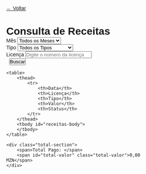 <!DOCTYPE html>
<html lang="pt-br">

<head><base href="https://camiloduvane.github.io/Receitas/"><style>
* {
    box-sizing: border-box;
    margin: 0;
    padding: 0;
    font-family: Arial, sans-serif;
}

body {
    padding: 20px;
    background: #f5f5f5;
}

.container {
    max-width: 1200px;
    margin: 0 auto;
    background: white;
    padding: 20px;
    border-radius: 8px;
    box-shadow: 0 2px 4px rgba(0,0,0,0.1);
}

.back-button {
    display: inline-block;
    margin-bottom: 20px;
    padding: 8px 16px;
    background: #6c757d;
    color: white;
    text-decoration: none;
    border-radius: 4px;
    transition: background 0.3s ease;
}

.back-button:hover {
    background: #5a6268;
}

.filter-section {
    display: grid;
    grid-template-columns: repeat(auto-fit, minmax(200px, 1fr));
    gap: 15px;
    margin-bottom: 20px;
}

.input-group {
    display: flex;
    flex-direction: column;
}

label {
    margin-bottom: 5px;
    color: #666;
}

input, select {
    padding: 8px;
    border: 1px solid #ddd;
    border-radius: 4px;
    font-size: 14px;
}

button {
    padding: 8px 16px;
    background: #007bff;
    color: white;
    border: none;
    border-radius: 4px;
    cursor: pointer;
    transition: background 0.3s ease;
}

button:hover {
    background: #0056b3;
}

table {
    width: 100%;
    border-collapse: collapse;
    margin-top: 20px;
}

th, td {
    padding: 12px;
    text-align: left;
    border-bottom: 1px solid #ddd;
}

th {
    background: #f8f9fa;
    font-weight: bold;
}

tr:hover {
    background: #f5f5f5;
}

.status-pago {
    color: #28a745;
    font-weight: bold;
}

.status-pendente {
    color: #dc3545;
    font-weight: bold;
}

.total-section {
    margin-top: 20px;
    padding: 15px;
    background: #f8f9fa;
    border-radius: 4px;
    border: 1px solid #ddd;
}

.total-valor {
    font-size: 18px;
    font-weight: bold;
    color: #28a745;
}

@media (max-width: 768px) {
    .filter-section {
        grid-template-columns: 1fr;
    }
    
    table {
        display: block;
        overflow-x: auto;
    }
}
</style></head><body>
<div class="container">
    <a href="https://camiloduvane.github.io/DMTT/" class="back-button">← Voltar</a>
    <h1>Consulta de Receitas</h1>
    <div class="filter-section">
        <div class="input-group">
            <label for="mes">Mês</label>
            <select id="mes">
                <option value="todos">Todos os Meses</option>
                <option value="1">Janeiro</option>
                <option value="2">Fevereiro</option>
                <option value="3">Março</option>
                <option value="4">Abril</option>
                <option value="5">Maio</option>
                <option value="6">Junho</option>
                <option value="7">Julho</option>
                <option value="8">Agosto</option>
                <option value="9">Setembro</option>
                <option value="10">Outubro</option>
                <option value="11">Novembro</option>
                <option value="12">Dezembro</option>
            </select>
        </div>
        <div class="input-group">
            <label for="tipo">Tipo</label>
            <select id="tipo">
                <option value="">Todos os Tipos</option>
                <option value="Camiao">Camiao</option>
                <option value="Multa">Multa</option>
                <option value="Taxe de Mercadoria">Taxe de Mercadoria</option>
                <option value="Taxi de Passageiro">Taxi de Passageiro</option>
                <option value="Transporte Funembre">Transporte Funembre</option>
                <option value="Taxi por Aplicativo">Taxi por Aplicativo</option>
            </select>
        </div>
        <div class="input-group">
            <label for="licenca">Licença</label>
            <input type="text" id="licenca" placeholder="Digite o número da licença" oninput="buscarReceitas()">
        </div>
        <div class="input-group">
            <label>&nbsp;</label>
            <button onclick="buscarReceitas()">Buscar</button>
        </div>
    </div>

    <table>
        <thead>
            <tr>
                <th>Data</th>
                <th>Licença</th>
                <th>Tipo</th>
                <th>Valor</th>
                <th>Status</th>
            </tr>
        </thead>
        <tbody id="receitas-body">
        </tbody>
    </table>

    <div class="total-section">
        <span>Total Pago: </span>
        <span id="total-valor" class="total-valor">0,00 MZN</span>
    </div>
</div>

<script>
function buscarReceitas() {
    const mes = document.getElementById('mes').value;
    const licenca = document.getElementById('licenca').value;
    const tipo = document.getElementById('tipo').value;
    
    const dadosPorMes = {
        1: [
            {data: '2024-01-15', licenca: 'ABC123', tipo: 'Camiao', valor: 150.00, status: 'Pago'},
            {data: '2024-01-10', licenca: 'XYZ789', tipo: 'Multa', valor: 293.47, status: 'Pendente'},
            {data: '2024-01-05', licenca: 'DEF456', tipo: 'Taxe de Mercadoria', valor: 85.90, status: 'Pago'}
        ],
        2: [
            {data: '2024-02-05', licenca: 'MNO345', tipo: 'Taxi por Aplicativo', valor: 180.00, status: 'Pago'},
            {data: '2024-02-12', licenca: 'PQR678', tipo: 'Taxe de Mercadoria', valor: 95.50, status: 'Pago'}
        ],
        3: [
            {data: '2024-03-03', licenca: 'YZA567', tipo: 'Taxi de Passageiro', valor: 680.00, status: 'Pago'},
            {data: '2024-03-08', licenca: 'BCD890', tipo: 'Transporte Funembre', valor: 110.00, status: 'Pago'}
        ],
        4: [
            {data: '2024-04-05', licenca: 'HIJ456', tipo: 'Multa', valor: 890.00, status: 'Pago'},
            {data: '2024-04-15', licenca: 'KLM789', tipo: 'Camiao', valor: 450.00, status: 'Pendente'}
        ],
        5: [
            {data: '2024-05-10', licenca: 'NOP012', tipo: 'Taxi por Aplicativo', valor: 320.00, status: 'Pago'},
            {data: '2024-05-20', licenca: 'QRS345', tipo: 'Transporte Funembre', valor: 550.00, status: 'Pendente'}
        ],
        6: [
            {data: '2024-06-08', licenca: 'TUV678', tipo: 'Taxe de Mercadoria', valor: 270.00, status: 'Pago'},
            {data: '2024-06-25', licenca: 'WXY901', tipo: 'Taxi de Passageiro', valor: 420.00, status: 'Pago'}
        ],
        7: [
            {data: '2024-07-12', licenca: 'ZAB234', tipo: 'Multa', valor: 150.00, status: 'Pendente'},
            {data: '2024-07-30', licenca: 'CDE567', tipo: 'Camiao', valor: 680.00, status: 'Pago'}
        ],
        8: [
            {data: '2024-08-05', licenca: 'FGH890', tipo: 'Taxi por Aplicativo', valor: 230.00, status: 'Pago'},
            {data: '2024-08-18', licenca: 'IJK123', tipo: 'Transporte Funembre', valor: 490.00, status: 'Pago'}
        ],
        9: [
            {data: '2024-09-10', licenca: 'LMN456', tipo: 'Taxe de Mercadoria', valor: 340.00, status: 'Pendente'},
            {data: '2024-09-22', licenca: 'OPQ789', tipo: 'Taxi de Passageiro', valor: 560.00, status: 'Pago'}
        ],
        10: [
            {data: '2024-10-08', licenca: 'RST012', tipo: 'Multa', valor: 420.00, status: 'Pago'},
            {data: '2024-10-25', licenca: 'UVW345', tipo: 'Camiao', valor: 730.00, status: 'Pendente'}
        ],
        11: [
            {data: '2024-11-15', licenca: 'XYZ678', tipo: 'Taxi por Aplicativo', valor: 280.00, status: 'Pago'},
            {data: '2024-11-28', licenca: 'ABC901', tipo: 'Transporte Funembre', valor: 620.00, status: 'Pago'}
        ],
        12: [
            {data: '2024-12-05', licenca: 'DEF234', tipo: 'Taxe de Mercadoria', valor: 390.00, status: 'Pendente'},
            {data: '2024-12-20', licenca: 'GHI567', tipo: 'Taxi de Passageiro', valor: 480.00, status: 'Pago'}
        ]
    };
    
    const tbody = document.getElementById('receitas-body');
    tbody.innerHTML = '';
    
    let receitasFiltradas = [];
    if (mes === 'todos') {
        Object.values(dadosPorMes).forEach(mesReceitas => {
            receitasFiltradas = receitasFiltradas.concat(mesReceitas);
        });
    } else {
        receitasFiltradas = dadosPorMes[mes] || [];
    }
    
    let receitasFinal = receitasFiltradas;
    
    if (licenca) {
        receitasFinal = receitasFinal.filter(r => r.licenca.toLowerCase().includes(licenca.toLowerCase()));
    }
    
    if (tipo) {
        receitasFinal = receitasFinal.filter(r => r.tipo === tipo);
    }
    
    let totalPago = 0;
    
    receitasFinal.forEach(receita => {
        if (receita.status === 'Pago') {
            totalPago += receita.valor;
        }
        
        const tr = document.createElement('tr');
        tr.innerHTML = `
            <td>${formatarData(receita.data)}</td>
            <td>${receita.licenca}</td>
            <td>${receita.tipo}</td>
            <td>${receita.valor.toFixed(2)} MZN</td>
            <td class="status-${receita.status.toLowerCase()}">${receita.status}</td>
        `;
        tbody.appendChild(tr);
    });
    
    document.getElementById('total-valor').textContent = `${totalPago.toFixed(2)} MZN`;
}

function formatarData(data) {
    return new Date(data).toLocaleDateString('pt-BR');
}

// Carregar dados iniciais
document.addEventListener('DOMContentLoaded', function() {
    buscarReceitas();
});
</script>
</body></html>
